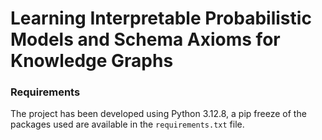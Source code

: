 # Learning Interpretable Probabilistic Models and Schema Axioms for Knowledge Graphs




### Requirements

The project has been developed using Python 3.12.8, a pip freeze of the packages used are available in the `requirements.txt` file.